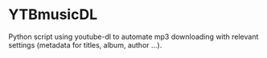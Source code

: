 # YTBmusicDL
Python script using youtube-dl to automate mp3 downloading with relevant settings (metadata for titles, album, author ...).
